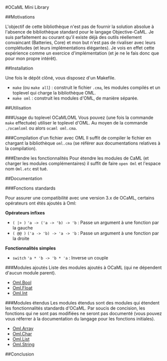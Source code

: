#OCaML Mini Library

##Motivations

L'objectif de cette bibliothèque n'est pas de fournir la solution absolue à l'absence de bibliothèque standard pour le langage Objective-CaML. Je suis parfaitement au courant qu'il existe déjà des outils réellement convaincant (Batteries, Core) et mon but n'est pas de rivaliser avec leurs complétudes (et leurs implémentations élégantes). Je vois en effet cette expérience comme un exercice d'implémentation (et je ne le fais donc que pour mon propre intérêt).

##Installation

Une fois le dépôt clôné, vous disposez d'un Makefile. 

*    `make` (ou `make all`) : construit le fichier `.cma`, les modules compilés et un toplevel qui charge la bibliothèque OML.
*    `make oml` : construit les modules d'OML, de manière séparée. 

##Utilisation 

###Usage du toplevel OCaMLOML
Vous pouvez (une fois la commande `make` effectuée) utiliser le toplevel d'OML. Au moyen de la commande `./ocamloml` ou alors `ocaml oml.cma`.

###Compilation d'un fichier avec OML
Il suffit de compiler le fichier en chargant la bibliothèque `oml.cma` (se référer aux documentations relatives à la compilation).

###Etendre les fonctionnalités
Pour étendre les modules de CaML (et charger les modules complémentaires) il suffit de faire `open Oml` et l'espace nom `Oml.etc` est tué.

##Documentation 

###Fonctions standards

Pour assurer une compatibilité avec une version 3.x de OCaML, certains opérateurs ont étés ajoutés à Oml:

**Opérateurs infixes**  
*    `( |> )` `'a -> ('a -> 'b) -> 'b` : Passe un argument à une fonction par la gauche  
*    `( @@ )` `('a -> 'b) -> 'a -> 'b` : Passe un argument à une fonction par la droite

**Fonctionnalités simples**  
*    `switch` `'a * 'b -> 'b * 'a` : Inverse un couple

###Modules ajoutés
Liste des modules ajoutés à OCaML (qui ne dépendent d'aucun module parent).

*   [Oml.Bool](https://github.com/nukiFW/Oml/blob/master/doc/bool.md)
*   [Oml.Float](https://github.com/nukiFW/Oml/blob/master/doc/float.md)
*   [Oml.Int](https://github.com/nukiFW/Oml/blob/master/doc/int.md)

###Modules étendus
Les modules étendus sont des modules qui étendent les fonctionnalités standards d'OCaML. Par soucis de concision, les fonctions qui ne sont pas modifiées ne seront pas documenté (vous pouvez vous réferrer à la documentation du langage pour les fonctions initiales).

*   [Oml.Array](https://github.com/nukiFW/Oml/blob/master/doc/array.md)
*   [Oml.Char](https://github.com/nukiFW/Oml/blob/master/doc/char.md)
*   [Oml.List](https://github.com/nukiFW/Oml/blob/master/doc/list.md)
*   [Oml.String](https://github.com/nukiFW/Oml/blob/master/doc/string.md)   



##Conclusion
